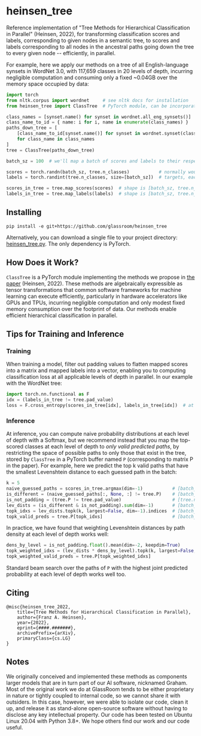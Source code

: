 # heinsen_tree

Reference implementation of "Tree Methods for Hierarchical Classification in Parallel" (Heinsen, 2022), for transforming classification scores and labels, corresponding to given nodes in a semantic tree, to scores and labels corresponding to all nodes in the ancestral paths going down the tree to every given node -- efficiently, in parallel.

For example, here we apply our methods on a tree of all English-language synsets in WordNet 3.0, with 117,659 classes in 20 levels of depth, incurring negligible computation and consuming only a fixed ~0.04GB over the memory space occupied by data:

```python
import torch
from nltk.corpus import wordnet     # see nltk docs for installation
from heinsen_tree import ClassTree  # PyTorch module, can be incorporated in models

class_names = [synset.name() for synset in wordnet.all_eng_synsets()]
class_name_to_id = { name: i for i, name in enumerate(class_names) }
paths_down_tree = [
    [class_name_to_id[synset.name()] for synset in wordnet.synset(class_name).hypernym_paths()[-1]]
    for class_name in class_names
]
tree = ClassTree(paths_down_tree)

batch_sz = 100  # we'll map a batch of scores and labels to their respective ancestral paths

scores = torch.randn(batch_sz, tree.n_classes)           # normally would be predicted by a model
labels = torch.randint(tree.n_classes, size=[batch_sz])  # targets, each a class in the tree

scores_in_tree = tree.map_scores(scores)  # shape is [batch_sz, tree.n_levels, tree.n_classes]
labels_in_tree = tree.map_labels(labels)  # shape is [batch_sz, tree.n_levels]
```

## Installing

`pip install -e git+https://github.com/glassroom/heinsen_tree`

Alternatively, you can download a single file to your project directory: [heinsen_tree.py](heinsen_tree.py). The only dependency is PyTorch.


## How Does it Work?

`ClassTree` is a PyTorch module implementing the methods we propose in [the paper](https://arxiv.org) (Heinsen, 2022). These methods are algebraically expressible as tensor transformations that common software frameworks for machine learning can execute efficiently, particularly in hardware accelerators like GPUs and TPUs, incurring negligible computation and only modest fixed memory consumption over the footprint of data. Our methods enable efficient hierarchical classification in parallel.


## Tips for Training and Inference

### Training

When training a model, filter out padding values to flatten mapped scores into a matrix and mapped labels into a vector, enabling you to computing classification loss at all applicable levels of depth in parallel. In our example with the WordNet tree:

```python
import torch.nn.functional as F
idx = (labels_in_tree != tree.pad_value)
loss = F.cross_entropy(scores_in_tree[idx], labels_in_tree[idx])  # at all applicable levels of depth
```

### Inference

At inference, you can compute naive probability distributions at each level of depth with a Softmax, but we recommend instead that you map the top-scored classes at each level of depth to *only valid predicted paths*, by restricting the space of possible paths to only those that exist in the tree, stored by `ClassTree` in a PyTorch buffer named `P` (corresponding to matrix P in the paper). For example, here we predict the top k valid paths that have the smallest Levenshtein distance to each guessed path in the batch:

```python
k = 5
naive_guessed_paths = scores_in_tree.argmax(dim=-1)           # [batch_sz, tree.n_levels]
is_different = (naive_guessed_paths[:, None, :] != tree.P)    # [batch_sz, tree.n_classes, tree.n_levels]
is_not_padding = (tree.P != tree.pad_value)                   # [tree.n_classes, tree.n_levels] 
lev_dists = (is_different & is_not_padding).sum(dim=-1)       # [batch_sz, tree.n_classes]
topk_idxs = lev_dists.topk(k, largest=False, dim=-1).indices  # [batch_sz, k]
topk_valid_preds = tree.P[topk_idxs]                          # [batch_sz, k, tree.n_levels]
```

In practice, we have found that weighting Levenshtein distances by path density at each level of depth works well:

```python
dens_by_level = is_not_padding.float().mean(dim=-2, keepdim=True)                        # [1, tree.n_levels]
topk_weighted_idxs = (lev_dists * dens_by_level).topk(k, largest=False, dim=-1).indices  # [batch_sz, k]
topk_weighted_valid_preds = tree.P[topk_weighted_idxs]                                   # [batch_sz, k, tree.n_levels]
```

Standard beam search over the paths of `P` with the highest joint predicted probability at each level of depth works well too.

## Citing

```
@misc{heinsen_tree_2022,
    title={Tree Methods for Hierarchical Classification in Parallel},
    author={Franz A. Heinsen},
    year={2022},
    eprint={####.#######},
    archivePrefix={arXiv},
    primaryClass={cs.LG}
}
```

## Notes

We originally conceived and implemented these methods as components larger models that are in turn part of our AI software, nicknamed Graham. Most of the original work we do at GlassRoom tends to be either proprietary in nature or tightly coupled to internal code, so we cannot share it with outsiders. In this case, however, we were able to isolate our code, clean it up, and release it as stand-alone open-source software without having to disclose any key intellectual property. Our code has been tested on Ubuntu Linux 20.04 with Python 3.8+. We hope others find our work and our code useful.
